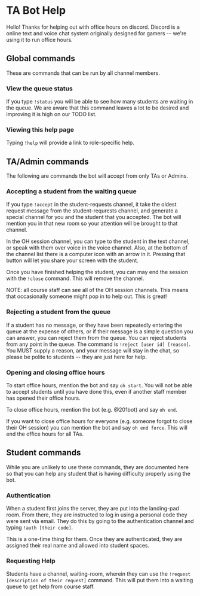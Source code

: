 # TA Bot Help
Hello!  Thanks for helping out with office hours on discord.  Discord is a online text and voice chat system originally designed for gamers -- we're using it to run office hours.

## Global commands
These are commands that can be run by all channel members.

### View the queue status
If you type `!status` you will be able to see how many students are waiting in the queue.  We are aware that this command leaves a lot to be desired and improving it is high on our TODO list.

### Viewing this help page
Typing `!help` will provide a link to role-specific help.

## TA/Admin commands
The following are commands the bot will accept from only TAs or Admins.

### Accepting a student from the waiting queue
If you type `!accept` in the student-requests channel, it take the oldest request message from the student-requrests channel, and generate a special channel for you and the student that you accepted.  The bot will mention you in that new room so your attention will be brought to that channel.

In the OH session channel, you can type to the student in the text channel, or speak with them over voice in the voice channel.  Also, at the bottom of the channel list there is a computer icon with an arrow in it.  Pressing that button will let you share your screen with the student.

Once you have finished helping the student, you can may end the session with the `!close` command.  This will remove the channel.

NOTE:  all course staff can see all of the OH session channels.  This means that occasionally someone might pop in to help out.  This is great!

### Rejecting a student from the queue

If a student has no message, or they have been repeatedly entering the queue at the expense of others, or if their message is a simple question you can answer, you can reject them from the queue.  You can reject students from any point in the queue.  The command is `!reject [user id] [reason]`.  You MUST supply a reason, and your message will stay in the chat, so please be polite to students -- they are just here for help.

### Opening and closing office hours

To start office hours, mention the bot and say `oh start`.  You will not be able to accept students until you have done this, even if another staff member has opened their office hours.

To close office hours, mention the bot (e.g. @201bot) and say `oh end`.  

If you want to close office hours for everyone (e.g. someone forgot to close their OH session) you can mention the bot and say `oh end force`.  This will end the office hours for all TAs.

## Student commands
While you are unlikely to use these commands, they are documented here so that you can help any student that is having difficulty properly using the bot.

### Authentication
When a student first joins the server, they are put into the landing-pad room.  From there, they are instructed to log in using a personal code they were sent via email.  They do this by going to the authentication channel and typing `!auth [their code]`.

This is a one-time thing for them.  Once they are authenticated, they are assigned their real name and allowed into student spaces.

### Requesting Help
Students have a channel, waiting-room, wherein they can use the `!request [description of their request]` command.  This will put them into a waiting queue to get help from course staff.
